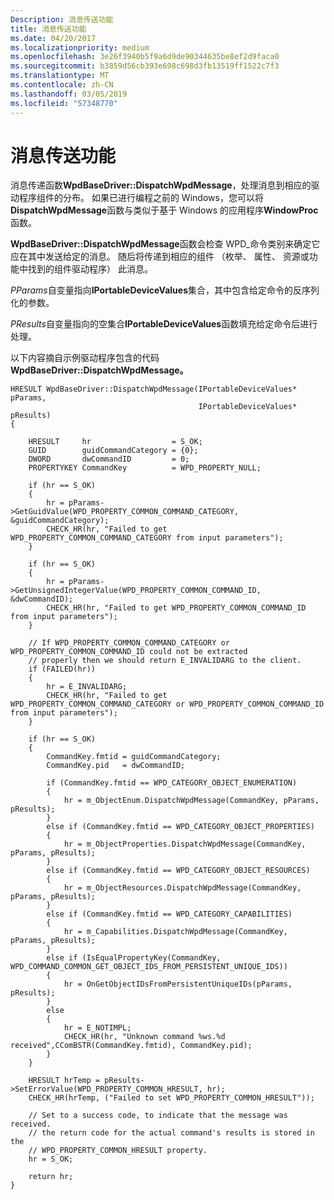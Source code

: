```yaml
---
Description: 消息传送功能
title: 消息传送功能
ms.date: 04/20/2017
ms.localizationpriority: medium
ms.openlocfilehash: 3e26f3940b5f9a6d9de90344635be8ef2d9faca0
ms.sourcegitcommit: b3859d56cb393e698c698d3fb13519ff1522c7f3
ms.translationtype: MT
ms.contentlocale: zh-CN
ms.lasthandoff: 03/05/2019
ms.locfileid: "57348770"
---
```

# <a name="messaging-functionality"></a>消息传送功能


消息传递函数**WpdBaseDriver::DispatchWpdMessage**，处理消息到相应的驱动程序组件的分布。 如果已进行编程之前的 Windows，您可以将**DispatchWpdMessage**函数与类似于基于 Windows 的应用程序**WindowProc**函数。

**WpdBaseDriver::DispatchWpdMessage**函数会检查 WPD\_命令类别来确定它应在其中发送给定的消息。 随后将传递到相应的组件 （枚举、 属性、 资源或功能中找到的组件驱动程序） 此消息。

*PParams*自变量指向**IPortableDeviceValues**集合，其中包含给定命令的反序列化的参数。

*PResults*自变量指向的空集合**IPortableDeviceValues**函数填充给定命令后进行处理。

以下内容摘自示例驱动程序包含的代码**WpdBaseDriver::DispatchWpdMessage。**

```ManagedCPlusPlus
HRESULT WpdBaseDriver::DispatchWpdMessage(IPortableDeviceValues* pParams,
                                          IPortableDeviceValues* pResults)
{

    HRESULT     hr                  = S_OK;
    GUID        guidCommandCategory = {0};
    DWORD       dwCommandID         = 0;
    PROPERTYKEY CommandKey          = WPD_PROPERTY_NULL;

    if (hr == S_OK)
    {
        hr = pParams->GetGuidValue(WPD_PROPERTY_COMMON_COMMAND_CATEGORY, &guidCommandCategory);
        CHECK_HR(hr, "Failed to get WPD_PROPERTY_COMMON_COMMAND_CATEGORY from input parameters");
    }

    if (hr == S_OK)
    {
        hr = pParams->GetUnsignedIntegerValue(WPD_PROPERTY_COMMON_COMMAND_ID, &dwCommandID);
        CHECK_HR(hr, "Failed to get WPD_PROPERTY_COMMON_COMMAND_ID from input parameters");
    }

    // If WPD_PROPERTY_COMMON_COMMAND_CATEGORY or WPD_PROPERTY_COMMON_COMMAND_ID could not be extracted
    // properly then we should return E_INVALIDARG to the client.
    if (FAILED(hr))
    {
        hr = E_INVALIDARG;
        CHECK_HR(hr, "Failed to get WPD_PROPERTY_COMMON_COMMAND_CATEGORY or WPD_PROPERTY_COMMON_COMMAND_ID from input parameters");
    }

    if (hr == S_OK)
    {
        CommandKey.fmtid = guidCommandCategory;
        CommandKey.pid   = dwCommandID;

        if (CommandKey.fmtid == WPD_CATEGORY_OBJECT_ENUMERATION)
        {
            hr = m_ObjectEnum.DispatchWpdMessage(CommandKey, pParams, pResults);
        }
        else if (CommandKey.fmtid == WPD_CATEGORY_OBJECT_PROPERTIES)
        {
            hr = m_ObjectProperties.DispatchWpdMessage(CommandKey, pParams, pResults);
        }
        else if (CommandKey.fmtid == WPD_CATEGORY_OBJECT_RESOURCES)
        {
            hr = m_ObjectResources.DispatchWpdMessage(CommandKey, pParams, pResults);
        }
        else if (CommandKey.fmtid == WPD_CATEGORY_CAPABILITIES)
        {
            hr = m_Capabilities.DispatchWpdMessage(CommandKey, pParams, pResults);
        }
        else if (IsEqualPropertyKey(CommandKey, WPD_COMMAND_COMMON_GET_OBJECT_IDS_FROM_PERSISTENT_UNIQUE_IDS))
        {
            hr = OnGetObjectIDsFromPersistentUniqueIDs(pParams, pResults);
        }
        else
        {
            hr = E_NOTIMPL;
            CHECK_HR(hr, "Unknown command %ws.%d received",CComBSTR(CommandKey.fmtid), CommandKey.pid);
        }
    }

    HRESULT hrTemp = pResults->SetErrorValue(WPD_PROPERTY_COMMON_HRESULT, hr);
    CHECK_HR(hrTemp, ("Failed to set WPD_PROPERTY_COMMON_HRESULT"));

    // Set to a success code, to indicate that the message was received.
    // the return code for the actual command's results is stored in the
    // WPD_PROPERTY_COMMON_HRESULT property.
    hr = S_OK;

    return hr;
}
```

 

 




